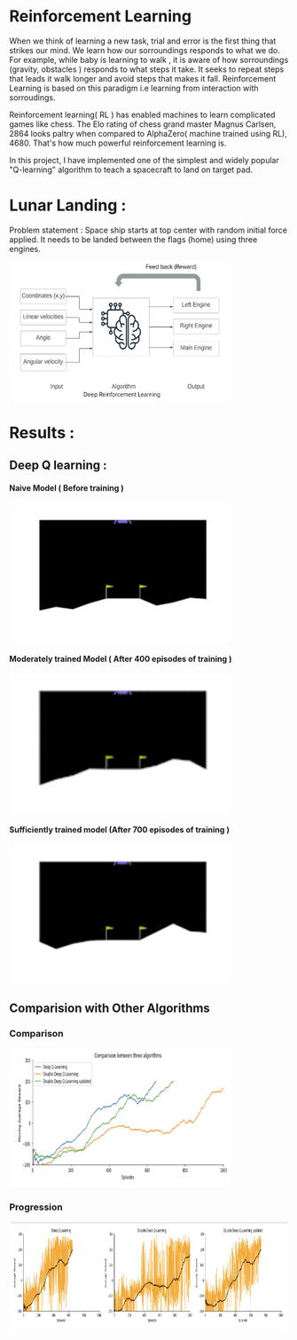 # Reinforcement Learning 

When we think of learning a new task, trial and error is the first thing that strikes our mind. We learn how our sorroundings responds to what we do. For example, while baby is learning to walk , it is aware of how sorroundings (gravity, obstacles ) responds to what steps it take. It seeks to repeat steps that leads it walk longer and avoid steps that makes it fall. Reinforcement Learning is based on this paradigm i.e learning from interaction with sorroudings.

Reinforcement learning( RL ) has enabled machines to learn complicated games like chess. The Elo rating of chess grand master Magnus Carlsen, 2864 looks paltry when compared to AlphaZero( machine trained using RL), 4680. That's how much powerful reinforcement learning is. 

In this project, I have implemented one of the simplest and widely popular "Q-learning" algorithm to teach a spacecraft to land on target pad.

# Lunar Landing : 

Problem statement : Space ship starts at top center with random initial force applied. It needs to be landed between the flags (home) using three engines.


<img src="/images/RL diagram.png" width="400" height="250"/>




# Results : 


## Deep Q learning : 

#### Naive Model ( Before training )
<img src="/images/naive.gif" width="400" height="250"/>

#### Moderately trained Model ( After 400 episodes of training )
<img src="/images/intermediate.gif" width="400" height="250"/>



#### Sufficiently trained model (After 700 episodes of training )
<img src="/images/trained_dqn.gif" width="400" height="250"/>



## Comparision with Other Algorithms 

### Comparison
<img src="/images/comparison.png" width="400" height="250"/>

### Progression 
<img src="/images/progression.png" width="1000" height="200"/>




